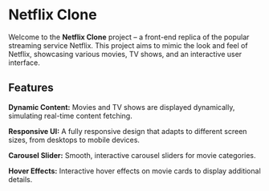 # Netflix Clone

Welcome to the **Netflix Clone** project – a front-end replica of the popular streaming service Netflix. This project aims to mimic the look and feel of Netflix, showcasing various movies, TV shows, and an interactive user interface.
## Features
**Dynamic Content:** Movies and TV shows are displayed dynamically, simulating real-time content fetching.

**Responsive UI:** A fully responsive design that adapts to different screen sizes, from desktops to mobile devices.

**Carousel Slider:** Smooth, interactive carousel sliders for movie categories.

**Hover Effects:** Interactive hover effects on movie cards to display additional details.


